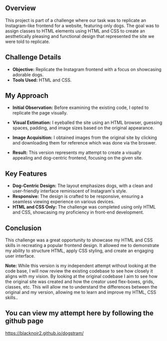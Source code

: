 ## Overview

This project is part of a challenge where our task was to replicate an Instagram-like frontend for a website, featuring only dogs. The goal was to assign classes to HTML elements using HTML and CSS to create an aesthetically pleasing and functional design that represented the site we were told to replicate.

## Challenge Details

- **Objective:** Replicate the Instagram frontend with a focus on showcasing adorable dogs.
- **Tools Used:** HTML and CSS.

## My Approach

- **Initial Observation:**
  Before examining the existing code, I opted to replicate the page visually.

- **Visual Estimation:**
  I eyeballed the site using an HTML browser, guessing spaces, padding, and image sizes based on the original appearance.

- **Image Acquisition:**
  I obtained images from the original site by clicking and downloading them for reference which was done via the broswer.

- **Result:**
  This version represents my attempt to create a visually appealing and dog-centric frontend, focusing on the given site.

## Key Features

- **Dog-Centric Design:** The layout emphasizes dogs, with a clean and user-friendly interface reminiscent of Instagram's style.
- **Responsive:** The design is crafted to be responsive, ensuring a seamless viewing experience on various devices.
- **HTML and CSS Only:** The challenge was completed using only HTML and CSS, showcasing my proficiency in front-end development.


## Conclusion

This challenge was a great opportunity to showcase my HTML and CSS skills in recreating a popular frontend design. It allowed me to demonstrate my ability to structure HTML, apply CSS styling, and create an engaging user interface.


**Note:** While this version is my independent attempt without looking at the code base, I will now review the existing codebase to see how closely it aligns with my vision. By looking at the original codebase I aim to see how the original site was created and how the creator used flex-boxes, grids, classes, etc. This will allow me to understand the differences between the original and my version, allowing me to learn and improve my HTML, CSS skills..


## You can view my attempt here by following the github page
 https://blacknoir2.github.io/dogstram/

